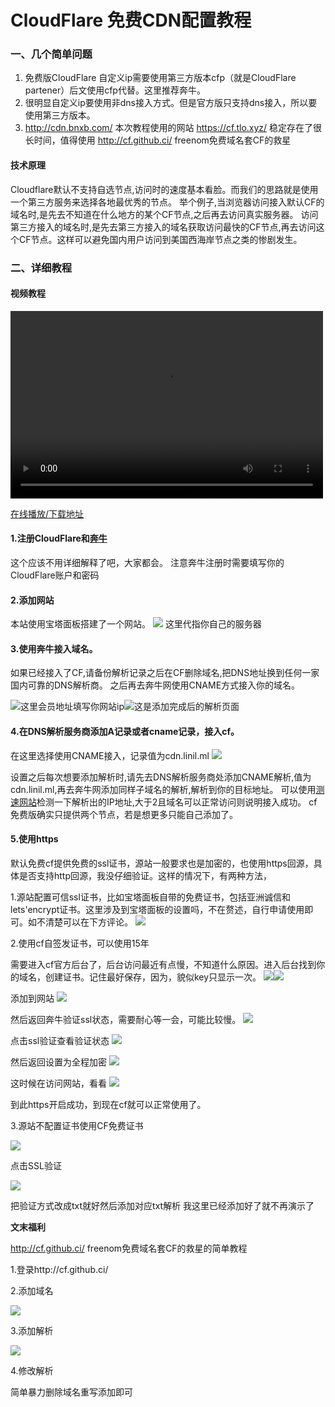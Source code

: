 
# CloudFlare 免费CDN配置教程

### 一、几个简单问题

1. 免费版CloudFlare 自定义ip需要使用第三方版本cfp（就是CloudFlare partener）后文使用cfp代替。这里推荐奔牛。 
2. 很明显自定义ip要使用非dns接入方式。但是官方版只支持dns接入，所以要使用第三方版本。
3. http://cdn.bnxb.com/ 本次教程使用的网站
   https://cf.tlo.xyz/ 稳定存在了很长时间，值得使用
   http://cf.github.ci/ freenom免费域名套CF的救星

#### 技术原理

Cloudflare默认不支持自选节点,访问时的速度基本看脸。而我们的思路就是使用一个第三方服务来选择各地最优秀的节点。
举个例子,当浏览器访问接入默认CF的域名时,是先去不知道在什么地方的某个CF节点,之后再去访问真实服务器。
访问第三方接入的域名时,是先去第三方接入的域名获取访问最快的CF节点,再去访问这个CF节点。这样可以避免国内用户访问到美国西海岸节点之类的惨剧发生。

### 二、详细教程

#### 视频教程
<video src="https://dl.linik.ml/E5/%E6%96%87%E6%A1%A3/Documents/%E5%A4%96%E9%93%BE/%E5%A6%82%E4%BD%95%E9%83%A8%E7%BD%B2CFP%E8%87%AA%E9%80%89%E8%8A%82%E7%82%B9%E7%9E%8E%E6%89%AF%E7%89%88.mp4" controls="controls" width="500" height="300">您的浏览器不支持播放该视频！</video>

[在线播放/下载地址](https://dl.linik.ml/E5/文档/Documents/外链/如何部署CFP自选节点瞎扯版.mp4?preview)

#### 1.注册CloudFlare和[奔牛](http://cdn.bnxb.com/)

这个应该不用详细解释了吧，大家都会。
注意奔牛注册时需要填写你的CloudFlare账户和密码

#### 2.添加网站

本站使用宝塔面板搭建了一个网站。
![](https://img.shanyemangfu.com/wp-content/uploads/2020/02/TIM20200201133414.png-2)
这里代指你自己的服务器

#### 3.使用奔牛接入域名。

如果已经接入了CF,请备份解析记录之后在CF删除域名,把DNS地址换到任何一家国内可靠的DNS解析商。
之后再去奔牛网使用CNAME方式接入你的域名。

[](https://img.shanyemangfu.com/wp-content/uploads/2020/02/TIM20200201131338-1.png-2)![](https://img.shanyemangfu.com/wp-content/uploads/2020/02/TIM20200201133221.png-2)这里会员地址填写你网站ip![](https://img.shanyemangfu.com/wp-content/uploads/2020/02/TIM20200201143927-1024x649.png-2)这是添加完成后的解析页面

#### 4.在DNS解析服务商添加A记录或者cname记录，接入cf。

在这里选择使用CNAME接入，记录值为cdn.linil.ml
![](https://s1.ax1x.com/2020/07/13/UJUMp4.png)

设置之后每次想要添加解析时,请先去DNS解析服务商处添加CNAME解析,值为cdn.linil.ml,再去奔牛网添加同样子域名的解析,解析到你的目标地址。
可以使用[测速网站](https://www.ce8.com/)检测一下解析出的IP地址,大于2且域名可以正常访问则说明接入成功。
cf免费版确实只提供两个节点，若是想更多只能自己添加了。

#### 5.使用https

默认免费cf提供免费的ssl证书，源站一般要求也是加密的，也使用https回源，具体是否支持http回源，我没仔细验证。这样的情况下，有两种方法，

1.源站配置可信ssl证书，比如宝塔面板自带的免费证书，包括亚洲诚信和lets'encrypt证书。这里涉及到宝塔面板的设置吗，不在赘述，自行申请使用即可。如不清楚可以在下方评论。
![](https://img.shanyemangfu.com/wp-content/uploads/2020/02/TIM20200201145735.png-2)

2.使用cf自签发证书，可以使用15年

需要进入cf官方后台了，后台访问最近有点慢，不知道什么原因。进入后台找到你的域名，创建证书。记住最好保存，因为，貌似key只显示一次。
![](https://img.shanyemangfu.com/wp-content/uploads/2020/02/TIM20200201150417-1024x602.png-2)![](https://img.shanyemangfu.com/wp-content/uploads/2020/02/TIM20200201150507.png-2)

添加到网站
![](https://img.shanyemangfu.com/wp-content/uploads/2020/02/TIM20200201150902.png-2)

然后返回奔牛验证ssl状态，需要耐心等一会，可能比较慢。
![](https://img.shanyemangfu.com/wp-content/uploads/2020/02/TIM20200201152033.png-2)

点击ssl验证查看验证状态
![](https://img.shanyemangfu.com/wp-content/uploads/2020/02/TIM20200201152109-1024x171.png-2)

然后返回设置为全程加密
![](https://img.shanyemangfu.com/wp-content/uploads/2020/02/TIM20200201152513.png-2)

这时候在访问网站，看看
![](https://img.shanyemangfu.com/wp-content/uploads/2020/02/TIM20200201152442.png-2)

到此https开启成功，到现在cf就可以正常使用了。

3.源站不配置证书使用CF免费证书

![](https://img.shanyemangfu.com/wp-content/uploads/2020/02/TIM20200201152033.png-2)

点击SSL验证

![](https://s1.ax1x.com/2020/07/16/UBBYZV.png)

把验证方式改成txt就好然后添加对应txt解析 我这里已经添加好了就不再演示了

**文末福利**

http://cf.github.ci/ freenom免费域名套CF的救星的简单教程

1.登录http://cf.github.ci/

2.添加域名

![](https://s1.ax1x.com/2020/07/13/UJUX34.png)

3.添加解析

![](https://s1.ax1x.com/2020/07/13/UJar24.png)

4.修改解析

简单暴力删除域名重写添加即可
